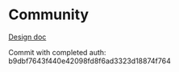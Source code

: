 # Community
[Design doc](https://1drv.ms/w/s!Ajjz4Qsyp61wiJ4lNb14c-bkBlMljg)

Commit with completed auth: b9dbf7643f440e42098fd8f6ad3323d18874f764